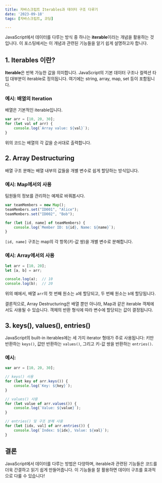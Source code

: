 ```yaml
---
title: 자바스크립트 Iterables과 데이터 구조 다루기
date: '2023-09-18'
tags: [자바스크립트, 코딩]

---
```



JavaScript에서 데이터를 다루는 방식 중 하나는 **iterable**이라는 개념을 활용하는 것입니다. 이 포스팅에서는 이 개념과 관련된 기능들을 알기 쉽게 설명하고자 합니다.

## 1. **Iterables** 이란?

**Iterable**은 반복 가능한 값을 의미합니다. JavaScript의 기본 데이터 구조나 컬렉션 타입 대부분이 iterable로 정의됩니다. 여기에는 string, array, map, set 등이 포함됩니다.

### 예시: 배열의 Iteration

배열은 기본적인 iterable입니다.

```javascript
var arr = [10, 20, 30];
for (let val of arr) {
    console.log(`Array value: ${val}`);
}
```

위의 코드는 배열의 각 값을 순서대로 출력합니다.

## 2. **Array Destructuring** 

배열 구조 분해는 배열 내부의 값들을 개별 변수로 쉽게 할당하는 방식입니다.

### 예시: Map에서의 사용

팀원들의 정보를 관리하는 예제로 바꿔봅시다.

```javascript
var teamMembers = new Map();
teamMembers.set("ID001", "Alice");
teamMembers.set("ID002", "Bob");

for (let [id, name] of teamMembers) {
    console.log(`Member ID: ${id}, Name: ${name}`);
}
```

`[id, name]` 구조는 map의 각 항목(키-값 쌍)을 개별 변수로 분해합니다.


### 예시: Array에서의 사용

```javascript
let arr = [10, 20];
let [a, b] = arr;

console.log(a);  // 10
console.log(b);  // 20
```

위의 예에서, 배열 `arr`의 첫 번째 원소는 `a`에 할당되고, 두 번째 원소는 `b`에 할당됩니다.

결론적으로, Array Destructuring은 배열 뿐만 아니라, Map과 같은 iterable 객체에서도 사용될 수 있습니다. 객체의 반환 형식에 따라 변수에 할당되는 값이 결정됩니다.

## 3. **keys(), values(), entries()**

JavaScript의 built-in iterables에는 세 가지 iterator 형태가 주로 사용됩니다: 키만 반환하는 `keys()`, 값만 반환하는 `values()`, 그리고 키-값 쌍을 반환하는 `entries()`.

### 예시:

```javascript
var arr = [10, 20, 30];

// keys() 사용
for (let key of arr.keys()) {
    console.log(`Key: ${key}`);
}

// values() 사용
for (let value of arr.values()) {
    console.log(`Value: ${value}`);
}

// entries() 및 구조 분해 사용
for (let [idx, val] of arr.entries()) {
    console.log(`Index: ${idx}, Value: ${val}`);
}
```

## 결론

JavaScript에서 데이터를 다루는 방법은 다양하며, iterable과 관련된 기능들은 코드를 더욱 간결하고 읽기 쉽게 만들어줍니다. 이 기능들을 잘 활용하면 데이터 구조를 효과적으로 다룰 수 있습니다!

